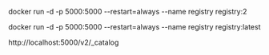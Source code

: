 docker run -d -p 5000:5000 --restart=always --name registry registry:2

docker run -d -p 5000:5000 --restart=always --name registry registry:latest

http://localhost:5000/v2/_catalog